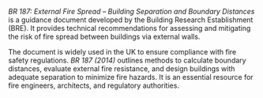 _BR 187: External Fire Spread – Building Separation and Boundary Distances_ is a
guidance document developed by the Building Research Establishment (BRE). It
provides technical recommendations for assessing and mitigating the risk of fire
spread between buildings via external walls.

The document is widely used in the UK to ensure compliance with fire safety
regulations. _BR 187 (2014)_ outlines methods to calculate boundary distances,
evaluate external fire resistance, and design buildings with adequate separation
to minimize fire hazards. It is an essential resource for fire engineers,
architects, and regulatory authorities.

